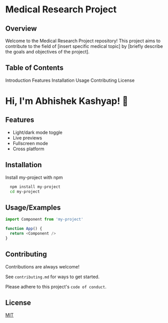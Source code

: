 
# Medical Research Project


## Overview

Welcome to the Medical Research Project repository! This project aims to contribute to the field of [insert specific medical topic] by [briefly describe the goals and objectives of the project].
## Table of Contents

Introduction
Features
Installation
Usage
Contributing
License
# Hi, I'm Abhishek Kashyap! 👋


## Features

- Light/dark mode toggle
- Live previews
- Fullscreen mode
- Cross platform


## Installation

Install my-project with npm

```bash
  npm install my-project
  cd my-project
```
    
## Usage/Examples

```javascript
import Component from 'my-project'

function App() {
  return <Component />
}
```


## Contributing

Contributions are always welcome!

See `contributing.md` for ways to get started.

Please adhere to this project's `code of conduct`.


## License

[MIT](https://choosealicense.com/licenses/mit/)
